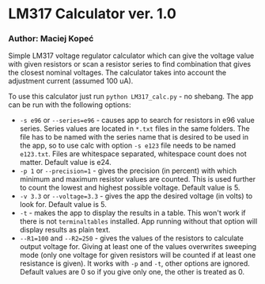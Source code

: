 # LM317 Calculator ver. 1.0
### Author: Maciej Kopeć
Simple LM317 voltage regulator calculator which can give the voltage value with given resistors or scan a resistor series to find combination that gives the closest nominal voltages. The calculator takes into account the adjustment current (assumed 100 uA).

To use this calculator just run `python LM317_calc.py` - no shebang.
The app can be run with the following options:
- `-s e96` or `--series=e96` - causes app to search for resistors in e96 value series. Series values are located in `*.txt` files in the same folders. The file has to be named with the series name that is desired to be used in the app, so to use calc with option `-s e123` file needs to be named `e123.txt`. Files are whitespace separated, whitespace count does not matter. Default value is e24.
- `-p 1` or `--precision=1` - gives the precision (in percent) with which minimum and maximum resistor values are counted. This is used further to count the lowest and highest possible voltage. Default value is 5.
- `-v 3.3` or `--voltage=3.3` - gives the app the desired voltage (in volts) to look for. Default value is 5.
- `-t` - makes the app to display the results in a table. This won't work if there is not `terminaltables` installed. App running without that option will display results as plain text.
- `--R1=100` and `--R2=250` - gives the values of the resistors to calculate output voltage for. Giving at least one of the values overwrites sweeping mode (only one voltage for given resistors will be counted if at least one resistance is given). It works with `-p` and `-t`, other options are ignored. Default values are 0 so if you give only one, the other is treated as 0.
